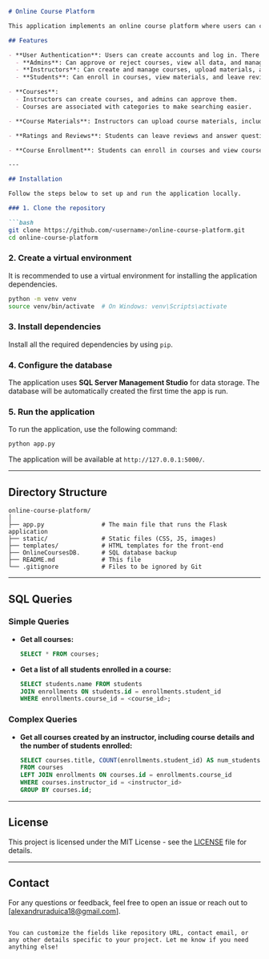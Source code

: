 

```markdown
# Online Course Platform

This application implements an online course platform where users can create, view, and review courses. It is built using **Flask** for the backend and **SQLite** for database management.

## Features

- **User Authentication**: Users can create accounts and log in. There are three types of users:
  - **Admins**: Can approve or reject courses, view all data, and manage users.
  - **Instructors**: Can create and manage courses, upload materials, and view reviews.
  - **Students**: Can enroll in courses, view materials, and leave reviews.

- **Courses**:
  - Instructors can create courses, and admins can approve them.
  - Courses are associated with categories to make searching easier.

- **Course Materials**: Instructors can upload course materials, including documents and videos.

- **Ratings and Reviews**: Students can leave reviews and answer questions for the courses they are enrolled in.

- **Course Enrollment**: Students can enroll in courses and view course materials.

---

## Installation

Follow the steps below to set up and run the application locally.

### 1. Clone the repository

```bash
git clone https://github.com/<username>/online-course-platform.git
cd online-course-platform
```

### 2. Create a virtual environment

It is recommended to use a virtual environment for installing the application dependencies.

```bash
python -m venv venv
source venv/bin/activate  # On Windows: venv\Scripts\activate
```

### 3. Install dependencies

Install all the required dependencies by using `pip`.


### 4. Configure the database

The application uses **SQL Server Management Studio** for data storage. The database will be automatically created the first time the app is run.

### 5. Run the application

To run the application, use the following command:

```bash
python app.py
```

The application will be available at `http://127.0.0.1:5000/`.

---

## Directory Structure

```plaintext
online-course-platform/
│
├── app.py                # The main file that runs the Flask application
├── static/               # Static files (CSS, JS, images)
├── templates/            # HTML templates for the front-end
├── OnlineCoursesDB.      # SQL database backup
├── README.md             # This file
└── .gitignore            # Files to be ignored by Git
```

---

## SQL Queries

### Simple Queries

- **Get all courses:**
  ```sql
  SELECT * FROM courses;
  ```

- **Get a list of all students enrolled in a course:**
  ```sql
  SELECT students.name FROM students
  JOIN enrollments ON students.id = enrollments.student_id
  WHERE enrollments.course_id = <course_id>;
  ```

### Complex Queries

- **Get all courses created by an instructor, including course details and the number of students enrolled:**
  ```sql
  SELECT courses.title, COUNT(enrollments.student_id) AS num_students
  FROM courses
  LEFT JOIN enrollments ON courses.id = enrollments.course_id
  WHERE courses.instructor_id = <instructor_id>
  GROUP BY courses.id;
  ```

---

## License

This project is licensed under the MIT License - see the [LICENSE](LICENSE) file for details.

---

## Contact

For any questions or feedback, feel free to open an issue or reach out to [alexandruraduica18@gmail.com].
```

You can customize the fields like repository URL, contact email, or any other details specific to your project. Let me know if you need anything else!
